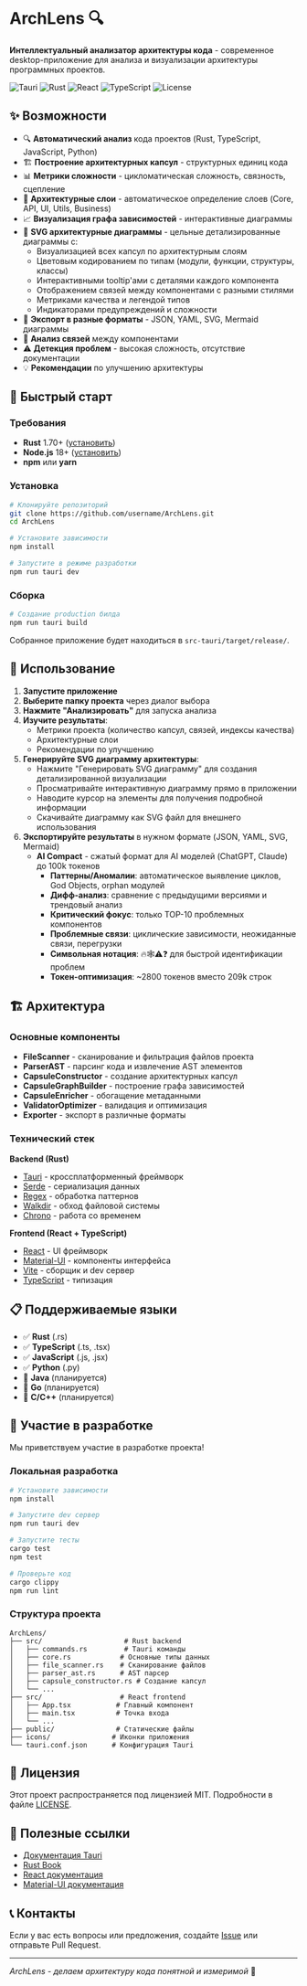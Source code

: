 # ArchLens 🔍

**Интеллектуальный анализатор архитектуры кода** - современное desktop-приложение для анализа и визуализации архитектуры программных проектов.

![Tauri](https://img.shields.io/badge/Tauri-1.7-blue?logo=tauri)
![Rust](https://img.shields.io/badge/Rust-1.70+-orange?logo=rust)
![React](https://img.shields.io/badge/React-18+-blue?logo=react)
![TypeScript](https://img.shields.io/badge/TypeScript-5+-blue?logo=typescript)
![License](https://img.shields.io/badge/License-MIT-green)

## ✨ Возможности

- 🔍 **Автоматический анализ** кода проектов (Rust, TypeScript, JavaScript, Python)
- 🏗️ **Построение архитектурных капсул** - структурных единиц кода
- 📊 **Метрики сложности** - цикломатическая сложность, связность, сцепление
- 🎯 **Архитектурные слои** - автоматическое определение слоев (Core, API, UI, Utils, Business)
- 📈 **Визуализация графа зависимостей** - интерактивные диаграммы
- 🎨 **SVG архитектурные диаграммы** - цельные детализированные диаграммы с:
  - Визуализацией всех капсул по архитектурным слоям
  - Цветовым кодированием по типам (модули, функции, структуры, классы)
  - Интерактивными tooltip'ами с деталями каждого компонента
  - Отображением связей между компонентами с разными стилями
  - Метриками качества и легендой типов
  - Индикаторами предупреждений и сложности
- 📄 **Экспорт в разные форматы** - JSON, YAML, SVG, Mermaid диаграммы
- 🔗 **Анализ связей** между компонентами
- ⚠️ **Детекция проблем** - высокая сложность, отсутствие документации
- 💡 **Рекомендации** по улучшению архитектуры

## 🚀 Быстрый старт

### Требования

- **Rust** 1.70+ ([установить](https://rustup.rs/))
- **Node.js** 18+ ([установить](https://nodejs.org/))
- **npm** или **yarn**

### Установка

```bash
# Клонируйте репозиторий
git clone https://github.com/username/ArchLens.git
cd ArchLens

# Установите зависимости
npm install

# Запустите в режиме разработки
npm run tauri dev
```

### Сборка

```bash
# Создание production билда
npm run tauri build
```

Собранное приложение будет находиться в `src-tauri/target/release/`.

## 🎯 Использование

1. **Запустите приложение**
2. **Выберите папку проекта** через диалог выбора
3. **Нажмите "Анализировать"** для запуска анализа
4. **Изучите результаты**:
   - Метрики проекта (количество капсул, связей, индексы качества)
   - Архитектурные слои
   - Рекомендации по улучшению
5. **Генерируйте SVG диаграмму архитектуры**:
   - Нажмите "Генерировать SVG диаграмму" для создания детализированной визуализации
   - Просматривайте интерактивную диаграмму прямо в приложении
   - Наводите курсор на элементы для получения подробной информации
   - Скачивайте диаграмму как SVG файл для внешнего использования
6. **Экспортируйте результаты** в нужном формате (JSON, YAML, SVG, Mermaid)
   - **AI Compact** - сжатый формат для AI моделей (ChatGPT, Claude) до 100k токенов
     - **Паттерны/Аномалии**: автоматическое выявление циклов, God Objects, orphan модулей
     - **Дифф-анализ**: сравнение с предыдущими версиями и трендовый анализ
     - **Критический фокус**: только TOP-10 проблемных компонентов
     - **Проблемные связи**: циклические зависимости, неожиданные связи, перегрузки
     - **Символьная нотация**: 🔥🕸️⚠️❓ для быстрой идентификации проблем
     - **Токен-оптимизация**: ~2800 токенов вместо 209k строк

## 🏗️ Архитектура

### Основные компоненты

- **FileScanner** - сканирование и фильтрация файлов проекта
- **ParserAST** - парсинг кода и извлечение AST элементов  
- **CapsuleConstructor** - создание архитектурных капсул
- **CapsuleGraphBuilder** - построение графа зависимостей
- **CapsuleEnricher** - обогащение метаданными
- **ValidatorOptimizer** - валидация и оптимизация
- **Exporter** - экспорт в различные форматы

### Технический стек

**Backend (Rust)**
- [Tauri](https://tauri.app/) - кроссплатформенный фреймворк
- [Serde](https://serde.rs/) - сериализация данных
- [Regex](https://docs.rs/regex/) - обработка паттернов
- [Walkdir](https://docs.rs/walkdir/) - обход файловой системы
- [Chrono](https://docs.rs/chrono/) - работа со временем

**Frontend (React + TypeScript)**
- [React](https://reactjs.org/) - UI фреймворк
- [Material-UI](https://mui.com/) - компоненты интерфейса
- [Vite](https://vitejs.dev/) - сборщик и dev сервер
- [TypeScript](https://www.typescriptlang.org/) - типизация

## 📋 Поддерживаемые языки

- ✅ **Rust** (.rs)
- ✅ **TypeScript** (.ts, .tsx)  
- ✅ **JavaScript** (.js, .jsx)
- ✅ **Python** (.py)
- 🔄 **Java** (планируется)
- 🔄 **Go** (планируется)
- 🔄 **C/C++** (планируется)

## 🤝 Участие в разработке

Мы приветствуем участие в разработке проекта!

### Локальная разработка

```bash
# Установите зависимости
npm install

# Запустите dev сервер
npm run tauri dev

# Запустите тесты
cargo test
npm test

# Проверьте код
cargo clippy
npm run lint
```

### Структура проекта

```
ArchLens/
├── src/                    # Rust backend
│   ├── commands.rs         # Tauri команды
│   ├── core.rs            # Основные типы данных  
│   ├── file_scanner.rs    # Сканирование файлов
│   ├── parser_ast.rs      # AST парсер
│   ├── capsule_constructor.rs # Создание капсул
│   └── ...
├── src/                   # React frontend  
│   ├── App.tsx           # Главный компонент
│   ├── main.tsx          # Точка входа
│   └── ...
├── public/               # Статические файлы
├── icons/               # Иконки приложения
└── tauri.conf.json      # Конфигурация Tauri
```

## 📄 Лицензия

Этот проект распространяется под лицензией MIT. Подробности в файле [LICENSE](LICENSE).

## 🔗 Полезные ссылки

- [Документация Tauri](https://tauri.app/)
- [Rust Book](https://doc.rust-lang.org/book/)
- [React документация](https://reactjs.org/docs/)
- [Material-UI документация](https://mui.com/)

## 📞 Контакты

Если у вас есть вопросы или предложения, создайте [Issue](https://github.com/username/ArchLens/issues) или отправьте Pull Request.

---

*ArchLens - делаем архитектуру кода понятной и измеримой* 🚀 